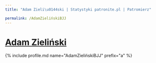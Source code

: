```yaml
---
title: "Adam Zieli\u0144ski | Statystyki patronite.pl | Patromierz"

permalink: /AdamZielińskiBJJ
---
```


# [Adam Zieliński](https://patronite.pl/AdamZielińskiBJJ)

{% include profile.md name="AdamZielińskiBJJ" prefix="a" %}

